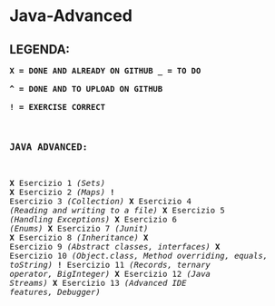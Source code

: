 # Java-Advanced


## LEGENDA:

**<pre>X = DONE AND ALREADY ON GITHUB
_ = TO DO              
^ = DONE AND TO UPLOAD ON GITHUB             
! = EXERCISE CORRECT**


### JAVA ADVANCED:

**<pre>X**   Esercizio 1     *(Sets)*
**X**   Esercizio 2     *(Maps)*
**!**   Esercizio 3     *(Collection)*
**X**   Esercizio 4     *(Reading and writing to a file)*
**X**   Esercizio 5     *(Handling Exceptions)*
**X**   Esercizio 6     *(Enums)*
**X**   Esercizio 7     *(Junit)*
**X**   Esercizio 8     *(Inheritance)*
**X**   Esercizio 9     *(Abstract classes, interfaces)*
**X**   Esercizio 10    *(Object.class, Method overriding, equals, toString)*
**!**   Esercizio 11    *(Records, ternary operator, BigInteger)*
**X**   Esercizio 12    *(Java Streams)*
**X**   Esercizio 13    *(Advanced IDE features, Debugger)*
